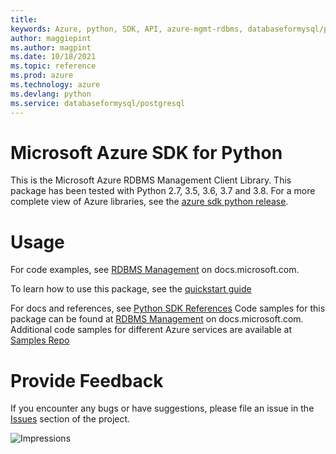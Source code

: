 ```yaml
---
title: 
keywords: Azure, python, SDK, API, azure-mgmt-rdbms, databaseformysql/postgresql
author: maggiepint
ms.author: magpint
ms.date: 10/18/2021
ms.topic: reference
ms.prod: azure
ms.technology: azure
ms.devlang: python
ms.service: databaseformysql/postgresql
---
```


# Microsoft Azure SDK for Python

This is the Microsoft Azure RDBMS Management Client Library.
This package has been tested with Python 2.7, 3.5, 3.6, 3.7 and 3.8.
For a more complete view of Azure libraries, see the [azure sdk python release](https://aka.ms/azsdk/python/all).


# Usage

For code examples, see [RDBMS Management](https://docs.microsoft.com/python/api/overview/azure/)
on docs.microsoft.com.

To learn how to use this package, see the [quickstart guide](https://aka.ms/azsdk/python/mgmt)



For docs and references, see [Python SDK References](https://docs.microsoft.com/python/api/overview/azure/)
Code samples for this package can be found at [RDBMS Management](https://docs.microsoft.com/samples/browse/?languages=python&term=Getting%20started%20-%20Managing&terms=Getting%20started%20-%20Managing) on docs.microsoft.com.
Additional code samples for different Azure services are available at [Samples Repo](https://aka.ms/azsdk/python/mgmt/samples)


# Provide Feedback

If you encounter any bugs or have suggestions, please file an issue in the
[Issues](https://github.com/Azure/azure-sdk-for-python/issues)
section of the project.


![Impressions](https://azure-sdk-impressions.azurewebsites.net/api/impressions/azure-sdk-for-python%2Fazure-mgmt-rdbms%2FREADME.png)


